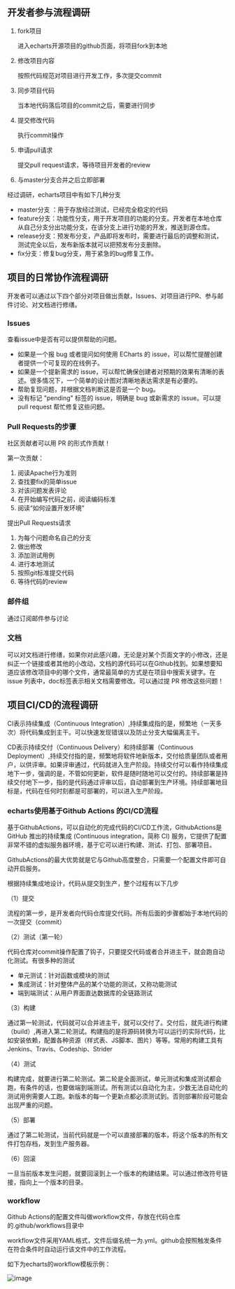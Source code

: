 ## 开发者参与流程调研

1. fork项目

   进入echarts开源项目的github页面，将项目fork到本地

2. 修改项目内容

   按照代码规范对项目进行开发工作，多次提交commit

3. 同步项目代码

   当本地代码落后项目的commit之后，需要进行同步

4. 提交修改代码

   执行commit操作

5. 申请pull请求

   提交pull request请求，等待项目开发者的review
   
6. 与master分支合并之后立即部署

经过调研，echarts项目中有如下几种分支

- master分支 ：用于存放经过测试，已经完全稳定的代码
- feature分支：功能性分支，用于开发项目的功能的分支。开发者在本地仓库从自己分支分出功能分支，在该分支上进行功能的开发，推送到源仓库。
- release分支：预发布分支，产品即将发布时，需要进行最后的调整和测试，测试完全以后，发布新版本就可以把预发布分支删除。
- fix分支：修复bug分支，用于紧急的bug修复工作。

## 项目的日常协作流程调研 

开发者可以通过以下四个部分对项目做出贡献，Issues、对项目进行PR、参与邮件讨论、对文档进行修缮。

### Issues

查看issue中是否有可以提供帮助的问题。

- 如果是一个报 bug 或者提问如何使用 ECharts 的 issue，可以帮忙提醒创建者提供一个可复现的在线例子。
- 如果是一个提新需求的 issue，可以帮忙确保创建者对预期的效果有清晰的表述。很多情况下，一个简单的设计图对清晰地表达需求是有必要的。
- 帮助复现问题，并根据文档判断这是否是一个 bug。
- 没有标记 "pending" 标签的 issue，明确是 bug 或新需求的 issue。可以提 pull request 帮忙修复这些问题。

### Pull Requests的步骤

社区贡献者可以用 PR 的形式作贡献！

第一次贡献：

1. 阅读Apache行为准则
2. 查找要fix的简单issue
3. 对该问题发表评论
4. 在开始编写代码之前，阅读编码标准
5. 阅读“如何设置开发环境”

提出Pull Requests请求

1.  为每个问题命名自己的分支
2. 做出修改
3. 添加测试用例
4. 进行本地测试
5. 按照git标准提交代码
6. 等待代码的review

### 邮件组

通过订阅邮件参与讨论

### 文档

可以对文档进行修缮，如果你对此感兴趣，无论是对某个页面文字的小修改，还是纠正一个链接或者其他的小改动，文档的源代码可以在Github找到。如果想要知道应该修改项目中的哪个文件，通常最简单的方式是在项目中搜索关键字。在 issue 列表中，doc标签表示相关文档需要修改。可以通过提 PR 修改这些问题！

## 项目CI/CD的流程调研

CI表示持续集成（Continuous Integration）,持续集成指的是，频繁地（一天多次）将代码集成到主干。可以快速发现错误以及防止分支大幅偏离主干。

CD表示持续交付（Continuous Delivery）和持续部署（Continuous Deployment）,持续交付指的是，频繁地将软件地新版本，交付给质量团队或者用户，以供评审。如果评审通过，代码就进入生产阶段。持续交付可以看作持续集成地下一步，强调的是，不管如何更新，软件是随时随地可以交付的。持续部署是持续交付地下一步，指的是代码通过评审以后，自动部署到生产环境。持续部署地目标是，代码在任何时刻都是可部署的，可以进入生产阶段。

### echarts使用基于Github Actions 的CI/CD流程

基于GithubActions，可以自动化的完成代码的CI/CD工作流，GithubActions是 GitHub 推出的持续集成 (Con­tin­u­ous in­te­gra­tion，简称 CI) 服务，它提供了配置非常不错的虚拟服务器环境，基于它可以进行构建、测试、打包、部署项目。

GithubActions的最大优势就是它与Github高度整合，只需要一个配置文件即可自动开启服务。

根据持续集成地设计，代码从提交到生产，整个过程有以下几步

（1）提交

流程的第一步，是开发者向代码仓库提交代码。所有后面的步骤都始于本地代码的一次提交（commit）

（2）测试（第一轮）

代码仓库对commit操作配置了钩子，只要提交代码或者合并进主干，就会跑自动化测试。有很多种的测试

- 单元测试：针对函数或模块的测试
- 集成测试：针对整体产品的某个功能的测试，又称功能测试
- 端到端测试：从用户界面直达数据库的全链路测试

（3）构建

通过第一轮测试，代码就可以合并进主干，就可以交付了。交付后，就先进行构建（build）,再进入第二轮测试。构建指的是将源码转换为可以运行的实际代码，比如安装依赖，配置各种资源（样式表、JS脚本、图片）等等。常用的构建工具有Jenkins、Travis、Codeship、Strider

（4）测试

构建完成，就要进行第二轮测试。第二轮是全面测试，单元测试和集成测试都会跑，有条件的话，也要做端到端测试。所有测试以自动化为主，少数无法自动化的测试用例需要人工跑。新版本的每一个更新点都必须测试到。否则部署阶段可能会出现严重的问题。

（5）部署

通过了第二轮测试，当前代码就是一个可以直接部署的版本，将这个版本的所有文件打包存档，发到生产服务器。

（6）回滚

一旦当前版本发生问题，就要回滚到上一个版本的构建结果。可以通过修改符号链接，指向上一个版本的目录。

### workflow

Github Actions的配置文件叫做workflow文件，存放在代码仓库的.github/workflows目录中

workflow文件采用YAML格式，文件后缀名统一为.yml。github会按照触发条件在符合条件时自动运行该文件中的工作流程。

如下为echarts的workflow模板示例：

![image](https://user-images.githubusercontent.com/36653250/123746316-0e5c3880-d8e4-11eb-8807-a0639525f32d.png)


